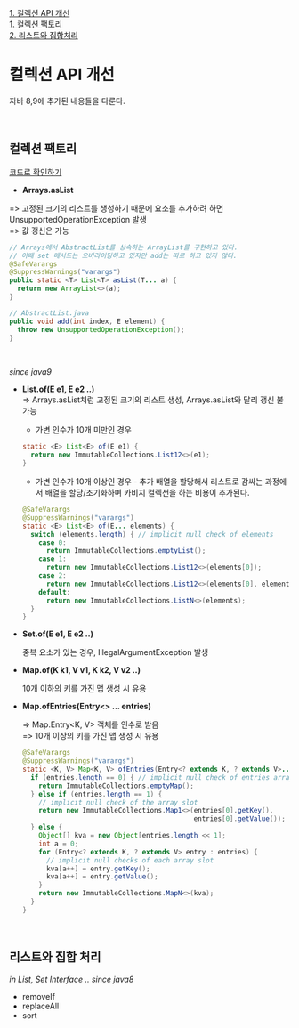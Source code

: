 [1. 컬렉션 API 개선](#컬렉션-API-개선) <br>	[1. 컬렉션 팩토리](#컬렉션-팩토리) <br>	[2. 리스트와 집합처리](#리스트와-집합-처리) <br>



# 컬렉션 API 개선

자바 8,9에 추가된 내용들을 다룬다. 

<br>

## 컬렉션 팩토리

[코드로 확인하기](CollectionFactory.java)
<br>

- **Arrays.asList**<br>

=> 고정된 크기의 리스트를 생성하기 때문에 요소를 추가하려 하면 UnsupportedOperationException 발생 <br>
=> 값 갱신은 가능 <br>

```java
// Arrays에서 AbstractList를 상속하는 ArrayList를 구현하고 있다. 
// 이때 set 메서드는 오버라이딩하고 있지만 add는 따로 하고 있지 않다. 
@SafeVarargs
@SuppressWarnings("varargs")
public static <T> List<T> asList(T... a) {
  return new ArrayList<>(a);
}
```

```java
// AbstractList.java
public void add(int index, E element) {
  throw new UnsupportedOperationException();
}
```


<br> 

*since java9*

- **List.of(E e1, E e2 ..)** <br>
  => Arrays.asList처럼 고정된 크기의 리스트 생성, Arrays.asList와 달리 갱신 불가능 <br>

  - 가변 인수가 10개 미만인 경우

  ```java
  static <E> List<E> of(E e1) {
    return new ImmutableCollections.List12<>(e1);
  }
  ```

  

  - 가변 인수가 10개 이상인 경우 - 추가 배열을 할당해서 리스트로 감싸는 과정에서 배열을 할당/초기화하며 카비지 컬렉션을 하는 비용이 추가된다.

  ```java
  @SafeVarargs
  @SuppressWarnings("varargs")
  static <E> List<E> of(E... elements) {
    switch (elements.length) { // implicit null check of elements
      case 0:
        return ImmutableCollections.emptyList();
      case 1:
        return new ImmutableCollections.List12<>(elements[0]);
      case 2:
        return new ImmutableCollections.List12<>(elements[0], elements[1]);
      default:
        return new ImmutableCollections.ListN<>(elements);
    }
  }
  ```

  

- **Set.of(E e1, E e2 ..)**

  중복 요소가 있는 경우, IllegalArgumentException 발생 

  

- **Map.of(K k1, V v1, K k2, V v2 ..)**

  10개 이하의 키를 가진 맵 생성 시 유용

  

- **Map.ofEntries(Entry<> ... entries)**

  => Map.Entry<K, V> 객체를 인수로 받음 <br>
  => 10개 이상의 키를 가진 맵 생성 시 유용 <br>

  ```java
  @SafeVarargs
  @SuppressWarnings("varargs")
  static <K, V> Map<K, V> ofEntries(Entry<? extends K, ? extends V>... entries) {
    if (entries.length == 0) { // implicit null check of entries array
      return ImmutableCollections.emptyMap();
    } else if (entries.length == 1) {
      // implicit null check of the array slot
      return new ImmutableCollections.Map1<>(entries[0].getKey(),
                                             entries[0].getValue());
    } else {
      Object[] kva = new Object[entries.length << 1];
      int a = 0;
      for (Entry<? extends K, ? extends V> entry : entries) {
        // implicit null checks of each array slot
        kva[a++] = entry.getKey();
        kva[a++] = entry.getValue();
      }
      return new ImmutableCollections.MapN<>(kva);
    }
  }
  ```




<br>



## 리스트와 집합 처리

*in List, Set Interface .. since java8*

- removeIf
- replaceAll
- sort

